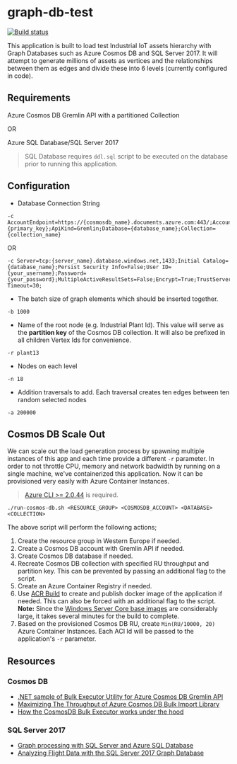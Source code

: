 # graph-db-test

[![Build status](https://vjrantal.visualstudio.com/cosmos-graph-test/_apis/build/status/cosmos-graph-test-.NET%20Desktop-CI)](https://vjrantal.visualstudio.com/cosmos-graph-test/_build/latest?definitionId=2)

This application is built to load test Industrial IoT assets hierarchy with Graph Databases such as Azure Cosmos DB and SQL Server 2017. It will attempt to generate millions of assets as vertices and the relationships between them as edges and divide these into 6 levels (currently configured in code).

## Requirements

Azure Cosmos DB Gremlin API with a partitioned Collection

OR

Azure SQL Database/SQL Server 2017

> SQL Database requires `ddl.sql` script to be executed on the database prior to running this application.

## Configuration

- Database Connection String
```
-c AccountEndpoint=https://{cosmosdb_name}.documents.azure.com:443/;AccountKey={primary_key};ApiKind=Gremlin;Database={database_name};Collection={collection_name}
```
OR
```
-c Server=tcp:{server_name}.database.windows.net,1433;Initial Catalog={database_name};Persist Security Info=False;User ID={your_username};Password={your_password};MultipleActiveResultSets=False;Encrypt=True;TrustServerCertificate=False;Connection Timeout=30;
```
- The batch size of graph elements which should be inserted together.
```
-b 1000
```
- Name of the root node (e.g. Industrial Plant Id). This value will serve as the **partition key** of the Cosmos DB collection. It will also be prefixed in all children Vertex Ids for convenience.
```
-r plant13
```
- Nodes on each level
```
-n 18
```
- Addition traversals to add. Each traversal creates ten edges between ten random selected nodes
```
-a 200000
```

## Cosmos DB Scale Out

We can scale out the load generation process by spawning multiple instances of this app and each time provide a different `-r` parameter. In order to not throttle CPU, memory and network badwidth by running on a single machine, we've containerized this application. Now it can be provisioned very easily with Azure Container Instances.
> [Azure CLI >= 2.0.44](https://docs.microsoft.com/en-us/cli/azure/install-azure-cli?view=azure-cli-latest) is required.

```
./run-cosmos-db.sh <RESOURCE_GROUP> <COSMOSDB_ACCOUNT> <DATABASE> <COLLECTION>
```

The above script will perform the following actions;

1. Create the resource group in Western Europe if needed.
2. Create a Cosmos DB account with Gremlin API if needed.
3. Create Cosmos DB database if needed.
4. Recreate Cosmos DB collection with specified RU throughput and partition key. This can be prevented by passing an additional flag to the script.
5. Create an Azure Container Registry if needed.
6. Use [ACR Build](https://docs.microsoft.com/en-us/azure/container-registry/container-registry-tutorial-quick-build) to create and publish docker image of the application if needed. This can also be forced with an additional flag to the script. **Note:** Since the [Windows Server Core base images](https://hub.docker.com/r/microsoft/dotnet-framework/tags/) are considerably large, it takes several minutes for the build to complete.
7. Based on the provisioned Cosmos DB RU, create `Min(RU/10000, 20)` Azure Container Instances. Each ACI Id will be passed to the application's `-r` parameter.

## Resources

### Cosmos DB

- [.NET sample of Bulk Executor Utility for Azure Cosmos DB Gremlin API](https://github.com/Azure-Samples/azure-cosmosdb-graph-bulkexecutor-dotnet-getting-started)
- [Maximizing The Throughput of Azure Cosmos DB Bulk Import Library](https://medium.com/@jayanta.mondal/azure-cosmos-db-bulk-import-tool-realizing-the-full-potential-722bb4f98476)
- [How the CosmosDB Bulk Executor works under the hood](http://chapsas.com/how-the-cosmosdb-bulk-executor-works-under-the-hood/)

### SQL Server 2017

- [Graph processing with SQL Server and Azure SQL Database](https://cloudblogs.microsoft.com/sqlserver/2017/04/20/graph-data-processing-with-sql-server-2017/)
- [Analyzing Flight Data with the SQL Server 2017 Graph Database](https://bytefish.de/blog/sql_server_2017_graph_database/)